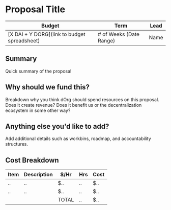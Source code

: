 # Proposal Title

| Budget | Term | Lead |
|-|-|-|
| [X DAI + Y DORG](link to budget spreadsheet) | # of Weeks (Date Range) | Name |

## Summary

Quick summary of the proposal

## Why should we fund this?

Breakdown why you think dOrg should spend resources on this proposal. Does it create revenue? Does it benefit us or the decentralization ecosystem in some other way? 

## Anything else you'd like to add?

Add additional details such as workbins, roadmap, and accountability structures.

## Cost Breakdown

| Item | Description | $/Hr | Hrs | Cost |
|-|-|-|-|-|
| .. | .. | $.. | .. | $.. |
| .. | .. | $.. | .. | $.. |
| | | TOTAL | .. | $.. |
